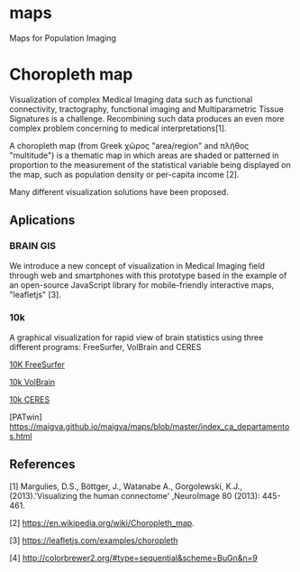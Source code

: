 # maps
Maps for Population Imaging

# Choropleth map

Visualization of complex Medical Imaging data such as functional connectivity, tractography, functional imaging and Multiparametric Tissue Signatures is a challenge. Recombining such data produces an even more complex problem concerning to medical interpretations[1].

A choropleth map (from Greek χῶρος "area/region" and πλῆθος "multitude") is a thematic map in which areas are shaded or patterned in proportion to the measurement of the statistical variable being displayed on the map, such as population density or per-capita income [2].

Many different visualization solutions have been proposed. 

## Aplications

### BRAIN GIS
We introduce a new concept of visualization in Medical Imaging field through web and smartphones with this prototype based in the example of an open-source JavaScript library for mobile-friendly interactive maps, "leafletjs" [3]. 


### 10k
A graphical visualization for rapid view of brain statistics using three different programs: FreeSurfer, VolBrain and CERES

[10K FreeSurfer](https://bimcv-csusp.github.io/3D-MI-Reports/brain-statistics/free-surfer/)

[10k VolBrain](https://bimcv-csusp.github.io/3D-MI-Reports/brain-statistics/free-surfer/index_volbrain.html)

[10k CERES](https://bimcv-csusp.github.io/3D-MI-Reports/brain-statistics/free-surfer/index_ceres.html)

[PATwin] https://maigva.github.io/maigva/maps/blob/master/index_ca_departamentos.html



## References

[1] Margulies, D.S., Böttger, J., Watanabe A., Gorgolewski, K.J., (2013).'Visualizing the human connectome' ,NeuroImage 80 (2013): 445-461.

[2] https://en.wikipedia.org/wiki/Choropleth_map.

[3] https://leafletjs.com/examples/choropleth

[4] http://colorbrewer2.org/#type=sequential&scheme=BuGn&n=9

